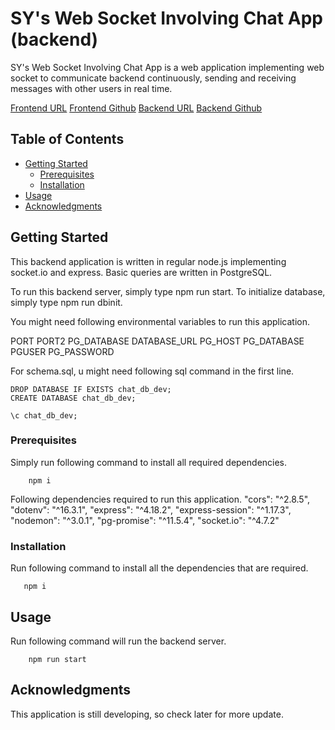 # SY's Web Socket Involving Chat App (backend)

SY's Web Socket Involving Chat App is a web application implementing web socket to communicate backend continuously, sending and receiving messages with other users in real time. 

[Frontend URL](meek-lolly-48851f.netlify.app) 
[Frontend Github](https://github.com/dreamseekerfromn/Personal-Portfolio-1-Front-End)
[Backend URL](https://personal-portfolio-1-back-end.onrender.com)
[Backend Github](https://github.com/dreamseekerfromn/Personal-Portfolio-1-Back-End)

## Table of Contents

- [Getting Started](#getting-started)
  - [Prerequisites](#prerequisites)
  - [Installation](#installation)
- [Usage](#usage)
- [Acknowledgments](#acknowledgments)

## Getting Started

This backend application is written in regular node.js implementing socket.io and express.
Basic queries are written in PostgreSQL.

To run this backend server, simply type npm run start.
To initialize database, simply type npm run dbinit.

You might need following environmental variables to run this application.

PORT
PORT2
PG_DATABASE
DATABASE_URL
PG_HOST
PG_DATABASE
PGUSER
PG_PASSWORD

For schema.sql, u might need following sql command in the first line.
```
DROP DATABASE IF EXISTS chat_db_dev;
CREATE DATABASE chat_db_dev;

\c chat_db_dev;
```

### Prerequisites

Simply run following command to install all required dependencies.
```
    npm i
```

Following dependencies required to run this application.
    "cors": "^2.8.5",
    "dotenv": "^16.3.1",
    "express": "^4.18.2",
    "express-session": "^1.17.3",
    "nodemon": "^3.0.1",
    "pg-promise": "^11.5.4",
    "socket.io": "^4.7.2"

### Installation

Run following command to install all the dependencies that are required.
```
   npm i
```

## Usage

Run following command will run the backend server.
```
    npm run start
```

## Acknowledgments

This application is still developing, so check later for more update.